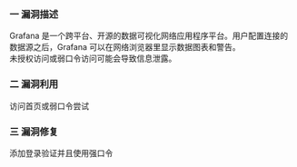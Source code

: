 ### 一 漏洞描述
Grafana 是一个跨平台、开源的数据可视化网络应用程序平台。用户配置连接的数据源之后，Grafana 可以在网络浏览器里显示数据图表和警告。  
未授权访问或弱口令访问可能会导致信息泄露。

### 二 漏洞利用
访问首页或弱口令尝试

### 三 漏洞修复
添加登录验证并且使用强口令
